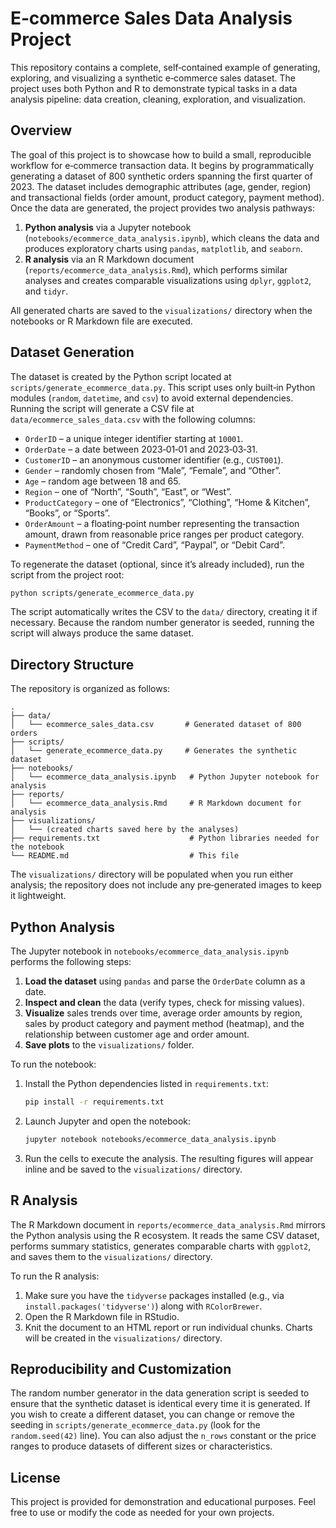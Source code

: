 # E‑commerce Sales Data Analysis Project

This repository contains a complete, self‑contained example of generating, exploring, and visualizing a synthetic e‑commerce sales dataset.  The project uses both Python and R to demonstrate typical tasks in a data analysis pipeline: data creation, cleaning, exploration, and visualization.

## Overview

The goal of this project is to showcase how to build a small, reproducible workflow for e‑commerce transaction data.  It begins by programmatically generating a dataset of 800 synthetic orders spanning the first quarter of 2023.  The dataset includes demographic attributes (age, gender, region) and transactional fields (order amount, product category, payment method).  Once the data are generated, the project provides two analysis pathways:

1. **Python analysis** via a Jupyter notebook (`notebooks/ecommerce_data_analysis.ipynb`), which cleans the data and produces exploratory charts using `pandas`, `matplotlib`, and `seaborn`.
2. **R analysis** via an R Markdown document (`reports/ecommerce_data_analysis.Rmd`), which performs similar analyses and creates comparable visualizations using `dplyr`, `ggplot2`, and `tidyr`.

All generated charts are saved to the `visualizations/` directory when the notebooks or R Markdown file are executed.

## Dataset Generation

The dataset is created by the Python script located at `scripts/generate_ecommerce_data.py`.  This script uses only built‑in Python modules (`random`, `datetime`, and `csv`) to avoid external dependencies.  Running the script will generate a CSV file at `data/ecommerce_sales_data.csv` with the following columns:

- `OrderID` – a unique integer identifier starting at `10001`.
- `OrderDate` – a date between 2023‑01‑01 and 2023‑03‑31.
- `CustomerID` – an anonymous customer identifier (e.g., `CUST001`).
- `Gender` – randomly chosen from “Male”, “Female”, and “Other”.
- `Age` – random age between 18 and 65.
- `Region` – one of “North”, “South”, “East”, or “West”.
- `ProductCategory` – one of “Electronics”, “Clothing”, “Home & Kitchen”, “Books”, or “Sports”.
- `OrderAmount` – a floating‑point number representing the transaction amount, drawn from reasonable price ranges per product category.
- `PaymentMethod` – one of “Credit Card”, “Paypal”, or “Debit Card”.

To regenerate the dataset (optional, since it’s already included), run the script from the project root:

```bash
python scripts/generate_ecommerce_data.py
```

The script automatically writes the CSV to the `data/` directory, creating it if necessary.  Because the random number generator is seeded, running the script will always produce the same dataset.

## Directory Structure

The repository is organized as follows:

```
.
├── data/
│   └── ecommerce_sales_data.csv       # Generated dataset of 800 orders
├── scripts/
│   └── generate_ecommerce_data.py     # Generates the synthetic dataset
├── notebooks/
│   └── ecommerce_data_analysis.ipynb   # Python Jupyter notebook for analysis
├── reports/
│   └── ecommerce_data_analysis.Rmd     # R Markdown document for analysis
├── visualizations/
│   └── (created charts saved here by the analyses)
├── requirements.txt                    # Python libraries needed for the notebook
└── README.md                           # This file
```

The `visualizations/` directory will be populated when you run either analysis; the repository does not include any pre‑generated images to keep it lightweight.

## Python Analysis

The Jupyter notebook in `notebooks/ecommerce_data_analysis.ipynb` performs the following steps:

1. **Load the dataset** using `pandas` and parse the `OrderDate` column as a date.
2. **Inspect and clean** the data (verify types, check for missing values).
3. **Visualize** sales trends over time, average order amounts by region, sales by product category and payment method (heatmap), and the relationship between customer age and order amount.
4. **Save plots** to the `visualizations/` folder.

To run the notebook:

1. Install the Python dependencies listed in `requirements.txt`:

   ```bash
   pip install -r requirements.txt
   ```

2. Launch Jupyter and open the notebook:

   ```bash
   jupyter notebook notebooks/ecommerce_data_analysis.ipynb
   ```

3. Run the cells to execute the analysis.  The resulting figures will appear inline and be saved to the `visualizations/` directory.

## R Analysis

The R Markdown document in `reports/ecommerce_data_analysis.Rmd` mirrors the Python analysis using the R ecosystem.  It reads the same CSV dataset, performs summary statistics, generates comparable charts with `ggplot2`, and saves them to the `visualizations/` directory.

To run the R analysis:

1. Make sure you have the `tidyverse` packages installed (e.g., via `install.packages('tidyverse')`) along with `RColorBrewer`.
2. Open the R Markdown file in RStudio.
3. Knit the document to an HTML report or run individual chunks.  Charts will be created in the `visualizations/` directory.

## Reproducibility and Customization

The random number generator in the data generation script is seeded to ensure that the synthetic dataset is identical every time it is generated.  If you wish to create a different dataset, you can change or remove the seeding in `scripts/generate_ecommerce_data.py` (look for the `random.seed(42)` line).  You can also adjust the `n_rows` constant or the price ranges to produce datasets of different sizes or characteristics.

## License

This project is provided for demonstration and educational purposes.  Feel free to use or modify the code as needed for your own projects.